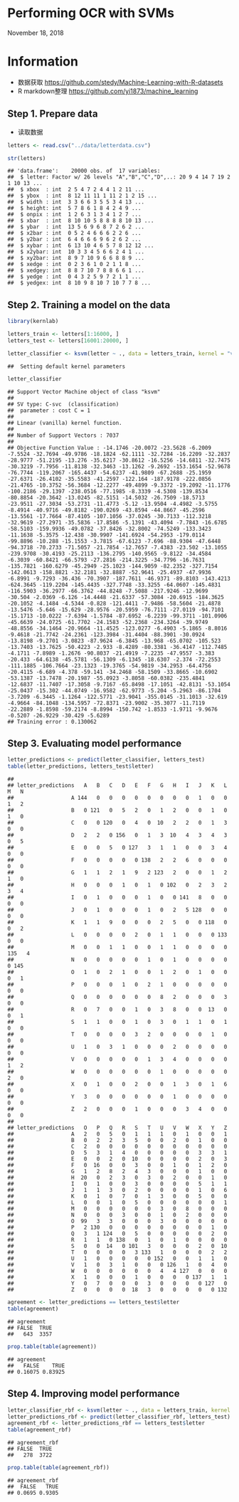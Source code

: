 Performing OCR with SVMs
================
November 18, 2018

Information
===========

-   数据获取 <https://github.com/stedy/Machine-Learning-with-R-datasets>
-   R markdown整理 <https://github.com/yi1873/machine_learning>

Step 1. Prepare data
--------------------

-   读取数据

``` r
letters <- read.csv("../data/letterdata.csv")

str(letters)
```

    ## 'data.frame':    20000 obs. of  17 variables:
    ##  $ letter: Factor w/ 26 levels "A","B","C","D",..: 20 9 4 14 7 19 2 1 10 13 ...
    ##  $ xbox  : int  2 5 4 7 2 4 4 1 2 11 ...
    ##  $ ybox  : int  8 12 11 11 1 11 2 1 2 15 ...
    ##  $ width : int  3 3 6 6 3 5 5 3 4 13 ...
    ##  $ height: int  5 7 8 6 1 8 4 2 4 9 ...
    ##  $ onpix : int  1 2 6 3 1 3 4 1 2 7 ...
    ##  $ xbar  : int  8 10 10 5 8 8 8 8 10 13 ...
    ##  $ ybar  : int  13 5 6 9 6 8 7 2 6 2 ...
    ##  $ x2bar : int  0 5 2 4 6 6 6 2 2 6 ...
    ##  $ y2bar : int  6 4 6 6 6 9 6 2 6 2 ...
    ##  $ xybar : int  6 13 10 4 6 5 7 8 12 12 ...
    ##  $ x2ybar: int  10 3 3 4 5 6 6 2 4 1 ...
    ##  $ xy2bar: int  8 9 7 10 9 6 6 8 8 9 ...
    ##  $ xedge : int  0 2 3 6 1 0 2 1 1 8 ...
    ##  $ xedgey: int  8 8 7 10 7 8 8 6 6 1 ...
    ##  $ yedge : int  0 4 3 2 5 9 7 2 1 1 ...
    ##  $ yedgex: int  8 10 9 8 10 7 10 7 7 8 ...

Step 2. Training a model on the data
------------------------------------

``` r
library(kernlab)

letters_train <- letters[1:16000, ] 
letters_test <- letters[16001:20000, ]

letter_classifier <- ksvm(letter ~ ., data = letters_train, kernel = "vanilladot")
```

    ##  Setting default kernel parameters

``` r
letter_classifier
```

    ## Support Vector Machine object of class "ksvm" 
    ## 
    ## SV type: C-svc  (classification) 
    ##  parameter : cost C = 1 
    ## 
    ## Linear (vanilla) kernel function. 
    ## 
    ## Number of Support Vectors : 7037 
    ## 
    ## Objective Function Value : -14.1746 -20.0072 -23.5628 -6.2009 -7.5524 -32.7694 -49.9786 -18.1824 -62.1111 -32.7284 -16.2209 -32.2837 -28.9777 -51.2195 -13.276 -35.6217 -30.8612 -16.5256 -14.6811 -32.7475 -30.3219 -7.7956 -11.8138 -32.3463 -13.1262 -9.2692 -153.1654 -52.9678 -76.7744 -119.2067 -165.4437 -54.6237 -41.9809 -67.2688 -25.1959 -27.6371 -26.4102 -35.5583 -41.2597 -122.164 -187.9178 -222.0856 -21.4765 -10.3752 -56.3684 -12.2277 -49.4899 -9.3372 -19.2092 -11.1776 -100.2186 -29.1397 -238.0516 -77.1985 -8.3339 -4.5308 -139.8534 -80.8854 -20.3642 -13.0245 -82.5151 -14.5032 -26.7509 -18.5713 -23.9511 -27.3034 -53.2731 -11.4773 -5.12 -13.9504 -4.4982 -3.5755 -8.4914 -40.9716 -49.8182 -190.0269 -43.8594 -44.8667 -45.2596 -13.5561 -17.7664 -87.4105 -107.1056 -37.0245 -30.7133 -112.3218 -32.9619 -27.2971 -35.5836 -17.8586 -5.1391 -43.4094 -7.7843 -16.6785 -58.5103 -159.9936 -49.0782 -37.8426 -32.8002 -74.5249 -133.3423 -11.1638 -5.3575 -12.438 -30.9907 -141.6924 -54.2953 -179.0114 -99.8896 -10.288 -15.1553 -3.7815 -67.6123 -7.696 -88.9304 -47.6448 -94.3718 -70.2733 -71.5057 -21.7854 -12.7657 -7.4383 -23.502 -13.1055 -239.9708 -30.4193 -25.2113 -136.2795 -140.9565 -9.8122 -34.4584 -6.3039 -60.8421 -66.5793 -27.2816 -214.3225 -34.7796 -16.7631 -135.7821 -160.6279 -45.2949 -25.1023 -144.9059 -82.2352 -327.7154 -142.0613 -158.8821 -32.2181 -32.8887 -52.9641 -25.4937 -47.9936 -6.8991 -9.7293 -36.436 -70.3907 -187.7611 -46.9371 -89.8103 -143.4213 -624.3645 -119.2204 -145.4435 -327.7748 -33.3255 -64.0607 -145.4831 -116.5903 -36.2977 -66.3762 -44.8248 -7.5088 -217.9246 -12.9699 -30.504 -2.0369 -6.126 -14.4448 -21.6337 -57.3084 -20.6915 -184.3625 -20.1052 -4.1484 -4.5344 -0.828 -121.4411 -7.9486 -58.5604 -21.4878 -13.5476 -5.646 -15.629 -28.9576 -20.5959 -76.7111 -27.0119 -94.7101 -15.1713 -10.0222 -7.6394 -1.5784 -87.6952 -6.2239 -99.3711 -101.0906 -45.6639 -24.0725 -61.7702 -24.1583 -52.2368 -234.3264 -39.9749 -48.8556 -34.1464 -20.9664 -11.4525 -123.0277 -6.4903 -5.1865 -8.8016 -9.4618 -21.7742 -24.2361 -123.3984 -31.4404 -88.3901 -30.0924 -13.8198 -9.2701 -3.0823 -87.9624 -6.3845 -13.968 -65.0702 -105.523 -13.7403 -13.7625 -50.4223 -2.933 -8.4289 -80.3381 -36.4147 -112.7485 -4.1711 -7.8989 -1.2676 -90.8037 -21.4919 -7.2235 -47.9557 -3.383 -20.433 -64.6138 -45.5781 -56.1309 -6.1345 -18.6307 -2.374 -72.2553 -111.1885 -106.7664 -23.1323 -19.3765 -54.9819 -34.2953 -64.4756 -20.4115 -6.689 -4.378 -59.141 -34.2468 -58.1509 -33.8665 -10.6902 -53.1387 -13.7478 -20.1987 -55.0923 -3.8058 -60.0382 -235.4841 -12.6837 -11.7407 -17.3058 -9.7167 -65.8498 -17.1051 -42.8131 -53.1054 -25.0437 -15.302 -44.0749 -16.9582 -62.9773 -5.204 -5.2963 -86.1704 -3.7209 -6.3445 -1.1264 -122.5771 -23.9041 -355.0145 -31.1013 -32.619 -4.9664 -84.1048 -134.5957 -72.8371 -23.9002 -35.3077 -11.7119 -22.2889 -1.8598 -59.2174 -8.8994 -150.742 -1.8533 -1.9711 -9.9676 -0.5207 -26.9229 -30.429 -5.6289 
    ## Training error : 0.130062

Step 3. Evaluating model performance
------------------------------------

``` r
letter_predictions <- predict(letter_classifier, letters_test)
table(letter_predictions, letters_test$letter)
```

    ##                   
    ## letter_predictions   A   B   C   D   E   F   G   H   I   J   K   L   M   N
    ##                  A 144   0   0   0   0   0   0   0   0   1   0   0   1   2
    ##                  B   0 121   0   5   2   0   1   2   0   0   1   0   1   0
    ##                  C   0   0 120   0   4   0  10   2   2   0   1   3   0   0
    ##                  D   2   2   0 156   0   1   3  10   4   3   4   3   0   5
    ##                  E   0   0   5   0 127   3   1   1   0   0   3   4   0   0
    ##                  F   0   0   0   0   0 138   2   2   6   0   0   0   0   0
    ##                  G   1   1   2   1   9   2 123   2   0   0   1   2   1   0
    ##                  H   0   0   0   1   0   1   0 102   0   2   3   2   3   4
    ##                  I   0   1   0   0   0   1   0   0 141   8   0   0   0   0
    ##                  J   0   1   0   0   0   1   0   2   5 128   0   0   0   0
    ##                  K   1   1   9   0   0   0   2   5   0   0 118   0   0   2
    ##                  L   0   0   0   0   2   0   1   1   0   0   0 133   0   0
    ##                  M   0   0   1   1   0   0   1   1   0   0   0   0 135   4
    ##                  N   0   0   0   0   0   1   0   1   0   0   0   0   0 145
    ##                  O   1   0   2   1   0   0   1   2   0   1   0   0   0   1
    ##                  P   0   0   0   1   0   2   1   0   0   0   0   0   0   0
    ##                  Q   0   0   0   0   0   0   8   2   0   0   0   3   0   0
    ##                  R   0   7   0   0   1   0   3   8   0   0  13   0   0   1
    ##                  S   1   1   0   0   1   0   3   0   1   1   0   1   0   0
    ##                  T   0   0   0   0   3   2   0   0   0   0   1   0   0   0
    ##                  U   1   0   3   1   0   0   0   2   0   0   0   0   0   0
    ##                  V   0   0   0   0   0   1   3   4   0   0   0   0   1   2
    ##                  W   0   0   0   0   0   0   1   0   0   0   0   0   2   0
    ##                  X   0   1   0   0   2   0   0   1   3   0   1   6   0   0
    ##                  Y   3   0   0   0   0   0   0   1   0   0   0   0   0   0
    ##                  Z   2   0   0   0   1   0   0   0   3   4   0   0   0   0
    ##                   
    ## letter_predictions   O   P   Q   R   S   T   U   V   W   X   Y   Z
    ##                  A   2   0   5   0   1   1   1   0   1   0   0   1
    ##                  B   0   2   2   3   5   0   0   2   0   1   0   0
    ##                  C   2   0   0   0   0   0   0   0   0   0   0   0
    ##                  D   5   3   1   4   0   0   0   0   0   3   3   1
    ##                  E   0   0   2   0  10   0   0   0   0   2   0   3
    ##                  F   0  16   0   0   3   0   0   1   0   1   2   0
    ##                  G   1   2   8   2   4   3   0   0   0   1   0   0
    ##                  H  20   0   2   3   0   3   0   2   0   0   1   0
    ##                  I   0   1   0   0   3   0   0   0   0   5   1   1
    ##                  J   1   1   3   0   2   0   0   0   0   1   0   6
    ##                  K   0   1   0   7   0   1   3   0   0   5   0   0
    ##                  L   0   0   1   0   5   0   0   0   0   0   0   1
    ##                  M   0   0   0   0   0   0   3   0   8   0   0   0
    ##                  N   0   0   0   3   0   0   1   0   2   0   0   0
    ##                  O  99   3   3   0   0   0   3   0   0   0   0   0
    ##                  P   2 130   0   0   0   0   0   0   0   0   1   0
    ##                  Q   3   1 124   0   5   0   0   0   0   0   2   0
    ##                  R   1   1   0 138   0   1   0   1   0   0   0   0
    ##                  S   0   0  14   0 101   3   0   0   0   2   0  10
    ##                  T   0   0   0   0   3 133   1   0   0   0   2   2
    ##                  U   1   0   0   0   0   0 152   0   0   1   1   0
    ##                  V   1   0   3   1   0   0   0 126   1   0   4   0
    ##                  W   0   0   0   0   0   0   4   4 127   0   0   0
    ##                  X   1   0   0   0   1   0   0   0   0 137   1   1
    ##                  Y   0   7   0   0   0   3   0   0   0   0 127   0
    ##                  Z   0   0   0   0  18   3   0   0   0   0   0 132

``` r
agreement <- letter_predictions == letters_test$letter
table(agreement)
```

    ## agreement
    ## FALSE  TRUE 
    ##   643  3357

``` r
prop.table(table(agreement))
```

    ## agreement
    ##   FALSE    TRUE 
    ## 0.16075 0.83925

Step 4. Improving model performance
-----------------------------------

``` r
letter_classifier_rbf <- ksvm(letter ~ ., data = letters_train, kernel = "rbfdot")
letter_predictions_rbf <- predict(letter_classifier_rbf, letters_test)
agreement_rbf <- letter_predictions_rbf == letters_test$letter
table(agreement_rbf)
```

    ## agreement_rbf
    ## FALSE  TRUE 
    ##   278  3722

``` r
prop.table(table(agreement_rbf))
```

    ## agreement_rbf
    ##  FALSE   TRUE 
    ## 0.0695 0.9305

